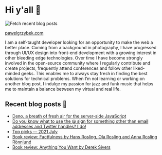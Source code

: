 # Hi y'all 👋

![Fetch recent blog posts](https://github.com/pawelgrzybek/pawelgrzybek/workflows/Fetch%20recent%20blog%20posts/badge.svg)

[pawelgrzybek.com](https://pawelgrzybek.com)

I am a self-taught developer looking for an opportunity to make the web a better place. Coming from a background in photography, I have progressed through UI/UX design into front-end development with a growing interest in other bleeding edge technologies. Over time I have become strongly involved in the open-source community where I regularly contribute and create projects, frequently attend conferences and follow other liked-minded geeks. This enables me to always stay fresh in finding the best solutions for technical problems. When I’m not learning or working on another blog post, I indulge my passion for jazz and funk music that helps me to maintain a balance between my virtual and real life.

## Recent blog posts 📝

<!-- FEED-START -->
- [Deno, a breath of fresh air for the server-side JavaScript](https://pawelgrzybek.com/deno-a-breath-of-fresh-air-for-the-server-side-javascript/)
- [Do you know what to use the @ sign for something other than email addresses and Twitter handles? I do!](https://pawelgrzybek.com/do-you-know-what-to-use-the-at-sign-for-something-other-than-email-addresses-and-twitter-handles-i-do/)
- [Top picks — 2021 July](https://pawelgrzybek.com/top-picks-2021-july/)
- [Book review: Factfulness by Hans Rosling, Ola Rosling and Anna Rosling Rönnlund](https://pawelgrzybek.com/book-review-factfulness-by-hans-rosling-ola-rosling-and-anna-rosling-r%C3%B6nnlund/)
- [Book review: Anything You Want by Derek Sivers](https://pawelgrzybek.com/book-review-anything-you-want-by-derek-sivers/)
<!-- FEED-END -->